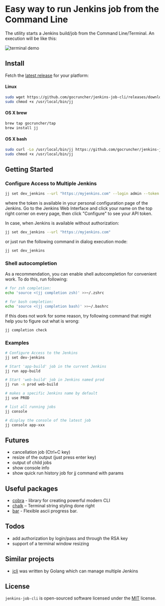 #  Easy way to run Jenkins job from the Command Line 
<meta name="google-site-verification" content="Wl2WZRolJ6omFNTQRguTy0GRQU41taSDq20n4Qgz05c" />

The utility starts a Jenkins build/job from the Command Line/Terminal.
An execution will be like this:

![terminal demo](assets/demo.gif)

## Install
Fetch the [latest release](https://github.com/gocruncher/jenkins-job-cli/releases) for your platform:

#### Linux

```bash
sudo wget https://github.com/gocruncher/jenkins-job-cli/releases/download/v1.1.2/jenkins-job-cli-1.1.2-linux-amd64 -O /usr/local/bin/jj
sudo chmod +x /usr/local/bin/jj
```

#### OS X brew 

```bash
brew tap gocruncher/tap
brew install jj
```
#### OS X bash
```bash
sudo curl -Lo /usr/local/bin/jj https://github.com/gocruncher/jenkins-job-cli/releases/download/v1.1.2/jenkins-job-cli-1.1.2-darwin-amd64
sudo chmod +x /usr/local/bin/jj
```

## Getting Started 

### Configure Access to Multiple Jenkins

```bash
jj set dev_jenkins --url "https://myjenkins.com" --login admin --token 11aa0926784999dab5  
```
where the token is available in your personal configuration page of the Jenkins. Go to the Jenkins Web Interface and click your name on the top right corner on every page, then click "Configure" to see your API token. 

In case, when Jenkins is available without authorization:
```bash
jj set dev_jenkins --url "https://myjenkins.com"  
```

or just run the following command in dialog execution mode:
```bash
jj set dev_jenkins
```


### Shell autocompletion

As a recommendation, you can enable shell autocompletion for convenient work. To do this, run following:
```bash
# for zsh completion:
echo 'source <(jj completion zsh)' >>~/.zshrc

# for bash completion:
echo 'source <(jj completion bash)' >>~/.bashrc
```
if this does not work for some reason, try following command that might help you to figure out what is wrong: 
```bash
jj completion check
```

### Examples
```bash
# Configure Access to the Jenkins
jj set dev-jenkins

# Start 'app-build' job in the current Jenkins
jj run app-build

# Start 'web-build' job in Jenkins named prod
jj run -n prod web-build

# makes a specific Jenkins name by default
jj use PROD  

# list all running jobs
jj console

# display the console of the latest job
jj console app-xxx
```

## Futures
- cancellation job (Ctrl+C key)
- resize of the output (just press enter key)
- output of child jobs   
- show console info
- show quick run history job for jj command with params

## Useful packages
- [cobra](https://github.com/spf13/cobra) - library for creating powerful modern CLI
- [chalk](https://github.com/chalk/chalk) – Terminal string styling done right
- [bar](https://github.com/superhawk610/bar) - Flexible ascii progress bar.

## Todos
- add authorization by login/pass and through the RSA key
- support of a terminal window resizing

## Similar projects
* [jcli](https://github.com/jenkins-zh/jenkins-cli/) was written by Golang which can manage multiple Jenkins

## License
`jenkins-job-cli` is open-sourced software licensed under the [MIT](LICENSE) license.
